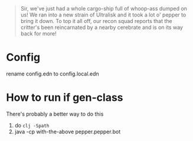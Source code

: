 > Sir, we've just had a whole cargo-ship full of whoop-ass dumped on us! We ran into a new strain of Ultralisk and it took a lot o' pepper to bring it down. To top it all off, our recon squad reports that the critter's been reincarnated by a nearby cerebrate and is on its way back for more!

# Config

rename config.edn to config.local.edn

# How to run if gen-class

There's probably a better way to do this

1. do `clj -Spath`
2. java -cp with-the-above pepper.pepper.bot
